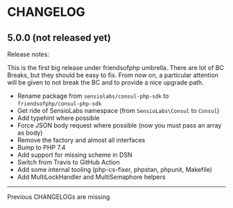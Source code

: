 # CHANGELOG

## 5.0.0 (not released yet)

Release notes:

This is the first big release under friendsofphp umbrella. There are lot of BC
Breaks, but they should be easy to fix. From now on, a particular attention will
be given to not break the BC and to provide a nice upgrade path.

* Rename package from `sensiolabs/consul-php-sdk` to `friendsofphp/consul-php-sdk`
* Get ride of SensioLabs namespace (from `SensioLabs\Consul` to `Consul`)
* Add typehint where possible
* Force JSON body request where possible (now you must pass an array as body)
* Remove the factory and almost all interfaces
* Bump to PHP 7.4
* Add support for missing scheme in DSN
* Switch from Travis to GitHub Action
* Add some internal tooling (php-cs-fixer, phpstan, phpunit, Makefile)
* Add MultiLockHandler and MultiSemaphore helpers

---

Previous CHANGELOGs are missing

